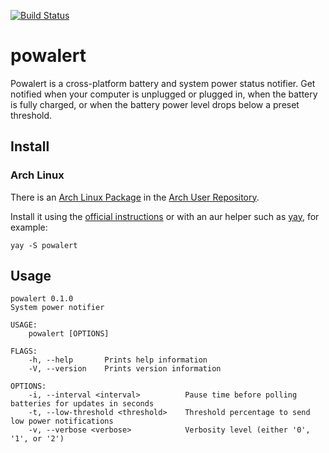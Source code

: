 [![Build
Status](https://travis-ci.org/zonotope/powalert.svg?branch=master)](https://travis-ci.org/zonotope/powalert)

# powalert

Powalert is a cross-platform battery and system power status notifier. Get
notified when your computer is unplugged or plugged in, when the battery is
fully charged, or when the battery power level drops below a preset threshold.

## Install

### Arch Linux

There is an [Arch Linux Package](https://aur.archlinux.org/packages/powalert/)
in the [Arch User Repository](https://aur.archlinux.org/).

Install it using the [official
instructions](https://wiki.archlinux.org/index.php/Arch_User_Repository#Installing_packages)
or with an aur helper such as [yay](https://github.com/Jguer/yay), for example:

```
yay -S powalert
```

## Usage

```
powalert 0.1.0
System power notifier

USAGE:
    powalert [OPTIONS]

FLAGS:
    -h, --help       Prints help information
    -V, --version    Prints version information

OPTIONS:
    -i, --interval <interval>          Pause time before polling batteries for updates in seconds
    -t, --low-threshold <threshold>    Threshold percentage to send low power notifications
    -v, --verbose <verbose>            Verbosity level (either '0', '1', or '2')
```
